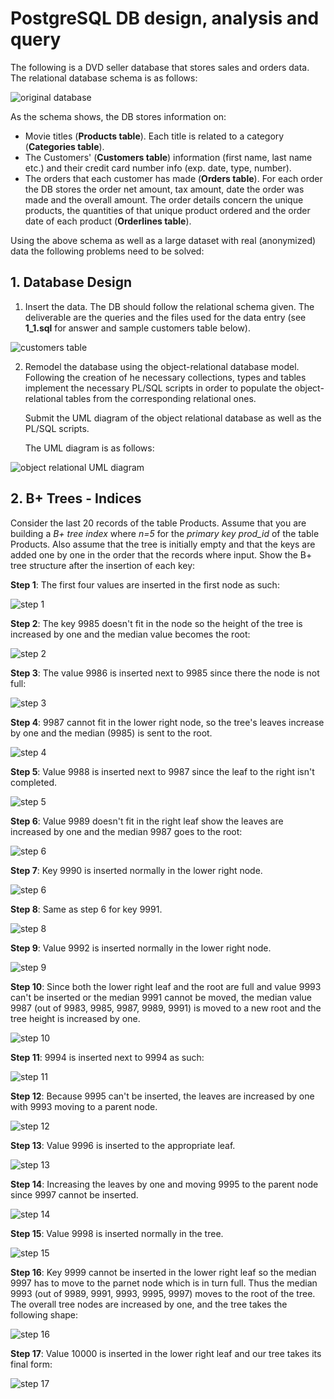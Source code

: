 # PostgreSQL DB design, analysis and query 

The following is a DVD seller database that stores sales and orders data. The relational database schema is as follows:

 ![original database](resources/images/original_database.jpg)

 As the schema shows, the DB stores information on:
 - Movie titles (**Products table**). Each title is related to a category (**Categories table**).
 - The Customers' (**Customers table**) information (first name, last name etc.) and their credit card number info (exp. date, type, number).
 - The orders that each customer has made (**Orders table**). For each order the DB stores the order net amount, tax amount, date the order was made and the overall amount. The order details concern the unique products, the quantities of that unique product ordered and the order date of each product (**Orderlines table**). 

 Using the above schema as well as a large dataset with real (anonymized) data the following problems need to be solved:

 ## 1. Database Design
 
1. Insert the data. The DB should follow the relational schema given. The deliverable are the queries and the files used for the data entry (see **1_1.sql** for answer and sample customers table below).

  ![customers table](resources/images/1_1_sample_customers.png)

2. Remodel the database using the object-relational database model.  Following the creation of he necessary collections, types and tables implement the necessary PL/SQL scripts in order to populate the object-relational tables from the corresponding relational ones.

    Submit the UML diagram of the object relational database as well as the PL/SQL scripts.

    The UML diagram is as follows:

  ![object relational UML diagram](resources/images/1_2_uml.png)

## 2. B+ Trees - Indices
Consider the last 20 records of the table Products. Assume that you are building a *B+ tree index* where *n=5* for the *primary key prod_id* of the table Products. Also assume that the tree is initially empty and that the keys are added one by one in the order that the records where input. Show the B+ tree structure after the insertion of each key:

**Step 1**: The first four values are inserted in the first node as such: 

![step 1](resources/images/b_trees/step_1.png)

**Step 2**: The key 9985 doesn't fit in the node so the height of the tree is increased by one and the median value becomes the root:  

![step 2](resources/images/b_trees/step_2.png)

**Step 3**: The value 9986 is inserted next to 9985 since there the node is not full:

![step 3](resources/images/b_trees/step_3.png)

**Step 4**: 9987 cannot fit in the lower right node, so the tree's leaves increase by one and the median (9985) is sent to the root.

![step 4](resources/images/b_trees/step_4.png)

**Step 5**: Value 9988 is inserted next to 9987 since the leaf to the right isn't completed.

![step 5](resources/images/b_trees/step_5.png)

**Step 6**: Value 9989 doesn't fit in the right leaf show the leaves are increased by one and the median 9987 goes to the root:

![step 6](resources/images/b_trees/step_6.png)

**Step 7**: Key 9990 is inserted normally in the lower right node.

![step 6](resources/images/b_trees/step_7.png)

**Step 8**: Same as step 6 for key 9991.

![step 8](resources/images/b_trees/step_8.png)

**Step 9**: Value 9992 is inserted normally in the lower right node.

![step 9](resources/images/b_trees/step_9.png)

**Step 10**: Since both the lower right leaf and the root are full and value 9993 can't be inserted or the median 9991 cannot be moved, the median value 9987 (out of 9983, 9985, 9987, 9989, 9991) is moved to a new root and the tree height is increased by one.

![step 10](resources/images/b_trees/step_10.png)

**Step 11**: 9994 is inserted next to 9994 as such:

![step 11](resources/images/b_trees/step_11.png)

**Step 12**: Because 9995 can't be inserted, the leaves are increased by one with 9993 moving to a parent node.

![step 12](resources/images/b_trees/step_12.png) 

**Step 13**: Value 9996 is inserted to the appropriate leaf.

![step 13](resources/images/b_trees/step_13.png)

**Step 14**: Increasing the leaves by one and moving 9995 to the parent node since 9997 cannot be inserted.

![step 14](resources/images/b_trees/step_14.png)

**Step 15**: Value 9998 is inserted normally in the tree.

![step 15](resources/images/b_trees/step_15.png)

**Step 16**: Key 9999 cannot be inserted in the lower right leaf so the median 9997 has to move to the parnet node which is in turn full. Thus the median 9993 (out of 9989, 9991, 9993, 9995, 9997) moves to the root of the tree. The overall tree nodes are increased by one, and the tree takes the following shape:

![step 16](resources/images/b_trees/step_16.png)

**Step 17**: Value 10000 is inserted in the lower right leaf and our tree takes its final form:

![step 17](resources/images/b_trees/step_17.png)
